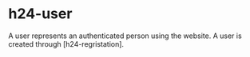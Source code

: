 # h24-user

A user represents an authenticated person using the website. A user is created through [h24-regristation].
